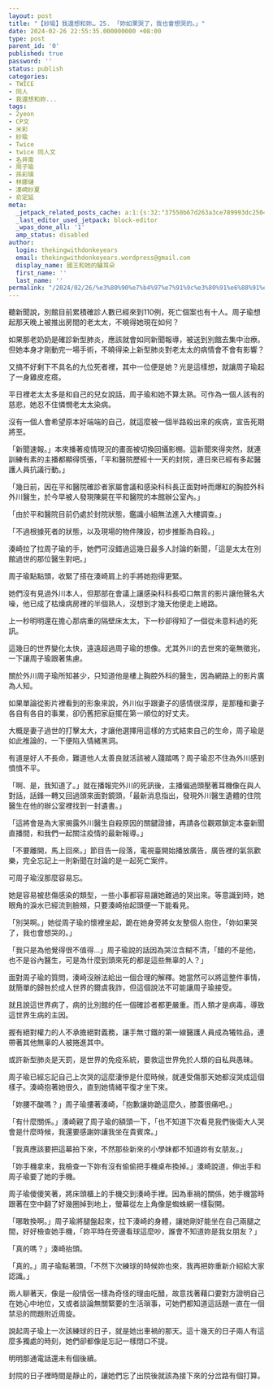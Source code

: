 ```yaml
---
layout: post
title: "【紗瑜】我還想和妳… 25. 「妳如果哭了，我也會想哭的。」"
date: 2024-02-26 22:55:35.000000000 +08:00
type: post
parent_id: '0'
published: true
password: ''
status: publish
categories:
- TWICE
- 同人
- 我還想和妳...
tags:
- 2yeon
- CP文
- 米彩
- 紗瑜
- Twice
- twice 同人文
- 名井南
- 周子瑜
- 孫彩瑛
- 林娜璉
- 湊崎紗夏
- 俞定延
meta:
  _jetpack_related_posts_cache: a:1:{s:32:"37550b67d263a3ce789993dc25046c5f";a:2:{s:7:"expires";i:1736446866;s:7:"payload";a:6:{i:0;a:1:{s:2:"id";i:4034;}i:1;a:1:{s:2:"id";i:3970;}i:2;a:1:{s:2:"id";i:4027;}i:3;a:1:{s:2:"id";i:4092;}i:4;a:1:{s:2:"id";i:4086;}i:5;a:1:{s:2:"id";i:4019;}}}}
  _last_editor_used_jetpack: block-editor
  _wpas_done_all: '1'
  amp_status: disabled
author:
  login: thekingwithdonkeyears
  email: thekingwithdonkeyears.wordpress@gmail.com
  display_name: 國王和她的驢耳朵
  first_name: ''
  last_name: ''
permalink: "/2024/02/26/%e3%80%90%e7%b4%97%e7%91%9c%e3%80%91%e6%88%91%e9%82%84%e6%83%b3%e5%92%8c%e5%a6%b3-25-%e3%80%8c%e5%a6%b3%e5%a6%82%e6%9e%9c%e5%93%ad%e4%ba%86%ef%bc%8c%e6%88%91%e4%b9%9f%e6%9c%83%e6%83%b3/"
---
```


聽新聞說，別館目前累積確診人數已經來到110例，死亡個案也有十人。周子瑜想起那天晚上被推出房間的老太太，不曉得她現在如何？

如果那老奶奶是確診新型肺炎，應該就會如同新聞報導，被送到別館去集中治療。但她本身才剛動完一場手術，不曉得染上新型肺炎對老太太的病情會不會有影響？

又搞不好剩下不具名的九位死者裡，其中一位便是她？光是這樣想，就讓周子瑜起了一身雞皮疙瘩。

平日裡老太太多是和自己的兒女說話，周子瑜和她不算太熟。可作為一個人該有的慈悲，她忍不住憐憫老太太染病。

沒有一個人會希望原本好端端的自己，就這麼被一個半路殺出來的疾病，宣告死期將至。

「新聞速報。」本來播著疫情現況的畫面被切換回攝影棚。這新聞來得突然，就連訓練有素的主播都顯得慌張，「平和醫院歷經十一天的封院，連日來已經有多起醫護人員抗議行動。」

「幾日前，因在平和醫院確診者家屬會議和感染科科長正面對峙而爆紅的胸腔外科外川醫生，於今早被人發現陳屍在平和醫院的本館辦公室內。」

「由於平和醫院目前仍處於封院狀態，鑑識小組無法進入大樓調查。」

「不過根據死者的狀態，以及現場的物件陳設，初步推斷為自殺。」

湊崎拉了拉周子瑜的手，她們可沒錯過這幾日最多人討論的新聞，「這是太太在別館過世的那位醫生對吧。」

周子瑜點點頭，收緊了搭在湊崎肩上的手將她抱得更緊。

她們沒有見過外川本人，但那部在會議上讓感染科科長啞口無言的影片讓他聲名大噪，他已成了枯燥病房裡的半個熟人，沒想到才幾天他便走上絕路。

上一秒明明還在擔心那病重的隔壁床太太，下一秒卻得知了一個從未意料過的死訊。

這幾日的世界變化太快，遠遠超過周子瑜的想像。尤其外川的去世來的毫無徵兆，一下讓周子瑜跟著焦慮。

關於外川周子瑜所知甚少，只知道他是樓上胸腔外科的醫生，因為網路上的影片廣為人知。

如果單論從影片裡看到的形象來說，外川似乎跟妻子的感情很深厚，是那種和妻子各自有各自的事業，卻仍舊把家庭擺在第一順位的好丈夫。

大概是妻子過世的打擊太大，才讓他選擇用這樣的方式結束自己的生命，周子瑜是如此推論的，一下便陷入情緒黑洞。

有道是好人不長命，難道他人太善良就活該被人踐踏嗎？周子瑜忍不住為外川感到憤憤不平。

「啊、是，我知道了。」就在播報完外川的死訊後，主播偏過頭壓著耳機像在與人對話，話鋒一轉又回過頭來面對鏡頭，「最新消息指出，發現外川醫生遺體的住院醫生在他的辦公室裡找到一封遺書。」

「這將會是為大家揭露外川醫生自殺原因的關鍵證據，再請各位觀眾鎖定本臺新聞直播間，和我們一起關注疫情的最新報導。」

「不要離開，馬上回來。」節目告一段落，電視臺開始播放廣告，廣告裡的氣氛歡樂，完全忘記上一則新聞在討論的是一起死亡案件。

可周子瑜沒那麼容易忘。

她是容易被悲傷感染的類型，一些小事都容易讓她難過的哭出來。等意識到時，她眼角的淚水已經流到臉頰，只要湊崎抬起頭便一下能看見。

「別哭啊。」她從周子瑜的懷裡坐起，跪在她身旁將女友整個人抱住，「妳如果哭了，我也會想哭的。」

「我只是為他覺得很不值得...」周子瑜說的話因為哭泣含糊不清，「錯的不是他，也不是谷內醫生，可是為什麼到頭來死的都是這些無辜的人？」

面對周子瑜的質問，湊崎沒辦法給出一個合理的解釋。她當然可以將這整件事情，就簡單的歸咎於成人世界的爾虞我詐，但這個說法不可能讓周子瑜接受。

就且說這世界病了，病的比別館的任一個確診者都更嚴重。而人類才是病毒，導致這世界生病的主因。

握有絕對權力的人不承擔絕對義務，讓手無寸鐵的第一線醫護人員成為犧牲品，連帶著其他無辜的人被捲進其中。

或許新型肺炎是天罰，是世界的免疫系統，要救這世界免於人類的自私與愚昧。

周子瑜已經忘記自己上次哭的這麼淒慘是什麼時候，就連受傷那天她都沒哭成這個樣子。湊崎抱著她很久，直到她情緒平復才坐下來。

「妳腰不酸嗎？」周子瑜摟著湊崎，「抱歉讓妳跪這麼久，膝蓋很痛吧。」

「有什麼關係。」湊崎親了周子瑜的額頭一下，「也不知道下次看見我們後衛大人哭會是什麼時候，我還要感謝妳讓我坐在貴賓席。」

「我真應該要把這幕拍下來，不然那些新來的小學妹都不知道妳有女朋友。」

「妳手機拿來，我檢查一下妳有沒有偷偷把手機桌布換掉。」湊崎說道，伸出手和周子瑜要了她的手機。

周子瑜傻傻笑著，將床頭櫃上的手機交到湊崎手裡。因為車禍的關係，她手機當時跟著在空中翻了好幾圈掉到地上，螢幕從左上角像是蜘蛛網一樣裂開。

「哪敢換啊。」周子瑜將腿盤起來，拉下湊崎的身體，讓她剛好能坐在自己兩腿之間，好好檢查她手機，「妳平時在旁邊看球這麼吵，誰會不知道妳是我女朋友？」

「真的嗎？」湊崎抬頭。

「真的。」周子瑜點著頭，「不然下次練球的時候妳也來，我再把妳重新介紹給大家認識。」

兩人聊著天，像是一般情侶一樣為奇怪的理由吃醋，故意找著藉口要對方證明自己在她心中地位，又或者談論無關緊要的生活瑣事，可她們都知道這話題一直在一個禁忌的問題附近周旋。

說起周子瑜上一次該練球的日子，就是她出車禍的那天。這十幾天的日子兩人有這麼多獨處的時刻，她們卻都像是忘記一樣閉口不提。

明明那通電話還未有個後續。

封院的日子裡時間是靜止的，讓她們忘了出院後就該為接下來的分岔路有個打算。

